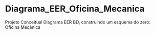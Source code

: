 # Diagrama_EER_Oficina_Mecanica
Projeto Conceitual Diagrama EER BD, construindo um esquema do zero: Oficina Mecânica
